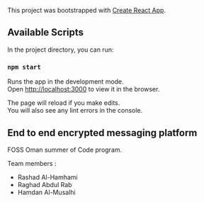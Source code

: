 This project was bootstrapped with [Create React App](https://github.com/facebook/create-react-app).

## Available Scripts

In the project directory, you can run:

### `npm start`

Runs the app in the development mode.<br />
Open [http://localhost:3000](http://localhost:3000) to view it in the browser.

The page will reload if you make edits.<br />
You will also see any lint errors in the console.


## End to end encrypted messaging platform 

FOSS 
Oman summer of Code program.


Team members :

- Rashad Al-Hamhami
- Raghad Abdul Rab
- Hamdan Al-Musalhi


